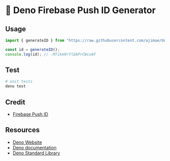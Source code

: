 # 🦕 Deno Firebase Push ID Generator

## Usage

```typescript
import { generateID } from "https://raw.githubusercontent.com/ajimae/UniqueIDGenerator/master/mod.ts";

const id = generateID();
console.log(id); // -M7ikm9rYlQAPrCWcu6F
```

## Test

```bash
# unit tests
deno test
```

## Credit
- [Firebase Push ID](https://gist.github.com/mikelehen/3596a30bd69384624c11)

## Resources

- [Deno Website](https://deno.land)
- [Deno documentation](https://doc.deno.land/https/github.com/denoland/deno/releases/latest/download/lib.deno.d.ts)
- [Deno Standard Library](https://deno.land/std)
